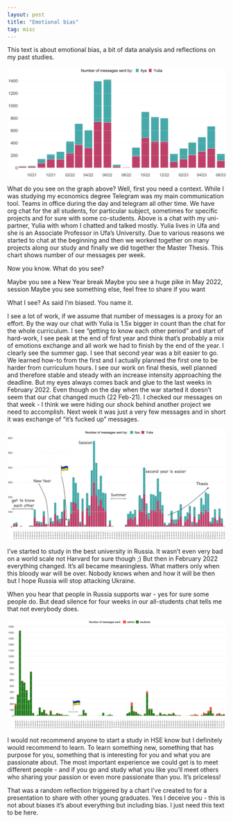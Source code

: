 ```yaml
---
layout: post
title: "Emotional bias"
tag: misc
---
```

This text is about emotional bias, a bit of data analysis and reflections on my past studies.
  
<img src="/assets/images/2023-06-09/001.png">
  
What do you see on the graph above? Well, first you need a context. While I was studying my economics degree Telegram was my main communication tool. Teams in office during the day and telegram all other time. We have org chat for the all students, for particular subject, sometimes for specific projects and for sure with some co-students. Above is a chat with my uni-partner, Yulia with whom I chatted and talked mostly. Yulia lives in Ufa and she is an Associate Professor in Ufa’s University. Due to various reasons we started to chat at the beginning and then we worked together on many projects along our study and finally we did together the Master Thesis. This chart shows number of our messages per week.

Now you know. What do you see?

Maybe you see a New Year break
Maybe you see a huge pike in May 2022, session
Maybe you see something else, feel free to share if you want

What I see? As said I’m biased. You name it.

I see a lot of work, if we assume that number of messages is a proxy for an effort. By the way our chat with Yulia is 1.5x bigger in count than the chat for the whole curriculum. I see “getting to know each other period” and start of hard-work, I see peak at the end of first year and think that’s probably a mix of emotions exchange and all work we had to finish by the end of the year. I clearly see the summer gap. I see that second year was a bit easier to go. We learned how-to from the first and I actually planned the first one to be harder from curriculum hours. I see our work on final thesis, well planned and therefore stable and steady with an increase intensity approaching the deadline. But my eyes always comes back and glue to the last weeks in February 2022. Even though on the day when the war started it doesn’t seem that our chat changed much (22 Feb-21). I checked our messages on that week - I think we were hiding our shock behind another project we need to accomplish. Next week it was just a very few messages and in short it was exchange of “it’s fucked up” messages.
  
<img src="/assets/images/2023-06-09/002.png">
  
I’ve started to study in the best university in Russia. It wasn’t even very bad on a world scale not Harvard for sure though ;) But then in February 2022 everything changed. It’s all became meaningless. What matters only when this bloody war will be over. Nobody knows when and how it will be then but I hope Russia will stop attacking Ukraine.

When you hear that people in Russia supports war - yes for sure some people do. But dead silence for four weeks in our all-students chat tells me that not everybody does. 
  
<img src="/assets/images/2023-06-09/003.png">
  
I would not recommend anyone to start a study in HSE know but I definitely would recommend to learn. To learn something new, something that has purpose for you, something that is interesting for you and what you are passionate about. The most important experience we could get is to meet different people - and if you go and study what you like you’ll meet others who sharing your passion or even more passionate than you. It’s priceless!

That was a random reflection triggered by a chart I’ve created to for a presentation to share with other young graduates. Yes I deceive you - this is not about biases it’s about everything but including bias. I just need this text to be here. 